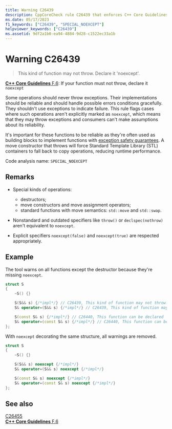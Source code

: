 ```yaml
---
title: Warning C26439
description: CppCoreCheck rule C26439 that enforces C++ Core Guidelines F.6
ms.date: 05/17/2023
f1_keywords: ["C26439", "SPECIAL_NOEXCEPT"]
helpviewer_keywords: ["C26439"]
ms.assetid: 9df2a1b0-ea94-4884-9d28-c1522ec33a1b
---
```

# Warning C26439

> This kind of function may not throw. Declare it 'noexcept'.

[**C++ Core Guidelines** F.6](https://isocpp.github.io/CppCoreGuidelines/CppCoreGuidelines#Rf-noexcept): If your function must not throw, declare it `noexcept`

Some operations should never throw exceptions. Their implementations should be reliable and should handle possible errors conditions gracefully. They shouldn't use exceptions to indicate failure. This rule flags cases where such operations aren't explicitly marked as `noexcept`, which means that they may throw exceptions and consumers can't make assumptions about its reliability.

It's important for these functions to be reliable as they're often used as building blocks to implement functions with [exception safety guarantees](https://en.cppreference.com/w/cpp/language/exceptions). A move constructor that throws will force Standard Template Library (STL) containers to fall back to copy operations, reducing runtime performance.

Code analysis name: `SPECIAL_NOEXCEPT`

## Remarks

- Special kinds of operations:
  - destructors;
  - move constructors and move assignment operators;
  - standard functions with move semantics: `std::move` and `std::swap`.

- Nonstandard and outdated specifiers like `throw()` or `declspec(nothrow)` aren't equivalent to `noexcept`.

- Explicit specifiers `noexcept(false)` and `noexcept(true)` are respected appropriately.

## Example

The tool warns on all functions except the destructor because they're missing `noexcept`.

```cpp
struct S
{
    ~S() {}

    S(S&& s) {/*impl*/} // C26439, This kind of function may not throw. Declare it 'noexcept' (f.6)
    S& operator=(S&& s) {/*impl*/} // C26439, This kind of function may not throw. Declare it 'noexcept' (f.6)

    S(const S& s) {/*impl*/} // C26440, This function can be declared 'noexcept'
    S& operator=(const S& s) {/*impl*/} // C26440, This function can be declared 'noexcept'
};
```

With `noexcept` decorating the same structure, all warnings are removed.

```cpp
struct S
{
    ~S() {}

    S(S&& s) noexcept {/*impl*/}
    S& operator=(S&& s) noexcept {/*impl*/}

    S(const S& s) noexcept {/*impl*/}
    S& operator=(const S& s) noexcept {/*impl*/}
};
```

## See also

[C26455](./c26455.md)\
[**C++ Core Guidelines** F.6](https://isocpp.github.io/CppCoreGuidelines/CppCoreGuidelines#Rf-noexcept)